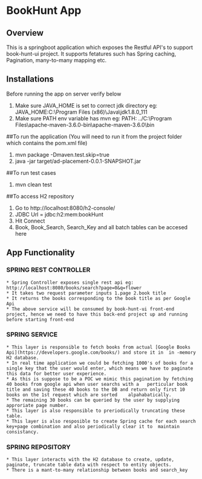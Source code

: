 
# BookHunt App

## Overview
This is a springboot application which exposes the Restful API's to support book-hunt-ui project. It supports fetatures such has Spring caching, Pagination, many-to-many mapping etc.

## Installations

Before running the app on server verify below
1. Make sure JAVA_HOME is set to correct jdk directory eg: JAVA_HOME:C:\Program Files (x86)\Java\jdk1.8.0_111
2. Make sure PATH env variable has mvn eg: PATH: ../C:\Program Files\apache-maven-3.6.0-bin\apache-maven-3.6.0\bin

##To run the application (You will need to run it from the project folder which contains the pom.xml file)
1. mvn package -Dmaven.test.skip=true
2. java -jar target/ad-placement-0.0.1-SNAPSHOT.jar

##To run test cases
 1. mvn clean test

 ##To access H2 repository
 1. Go to http://localhost:8080/h2-console/
 2. JDBC Url = jdbc:h2:mem:bookHunt
 3. Hit Connect
 4. Book, Book_Search, Search_Key and all  batch tables can be accesed here
  
## App Functionality
   
  ### SPRING REST CONTROLLER
    * Spring Controller exposes single rest api eg: http://localhost:8080/books/search?page=0&q=flower
    * It takes two request parameter inputs 1.page 2.book title 
    * It returns the books corresponding to the book title as per Google Api
    * The above service will be consumed by book-hunt-ui front-end project, hence we need to have this back-end project up and running before starting front-end
    
### SPRING SERVICE
    * This layer is responsible to fetch books from actual [Google Books Api](https://developers.google.com/books/) and store it in  in -memory H2 database.
    * In real time application we could be fetching 1000's of books for a single key that the user would enter, which means we have to paginate this data for better user experience.
    * As this is suppose to be a POC we mimic this pagination by fetching 40 books from google api when user searchs with a   perticular book title and saving these 40 books to the DB and return only first 10 books on the 1st request which are sorted    alpahabatically. 
    * The remaining 30 books can be queried by the user by supplying approriate page number.
    * This layer is also responsible to preriodically truncating these table.
    * This layer is also resposible to create Spring cache for each search key+page combination and also periodically clear it to  maintain consistancy.
    
### SPRING REPOSITORY
    * This layer interacts with the H2 database to create, update, paginate, truncate table data with respect to entity objects.
    * There is a mant-to-many relationship between books and search_key
